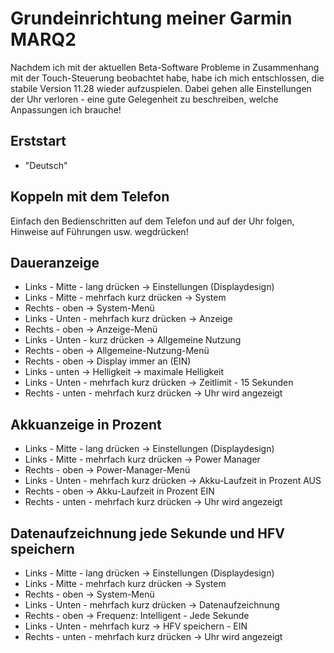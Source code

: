 Grundeinrichtung meiner Garmin MARQ2
====================================

Nachdem ich mit der aktuellen Beta-Software Probleme
in Zusammenhang mit der Touch-Steuerung beobachtet habe,
habe ich mich entschlossen, die stabile Version 11.28
wieder aufzuspielen. Dabei gehen alle Einstellungen
der Uhr verloren - eine gute Gelegenheit zu beschreiben,
welche Anpassungen ich brauche!

Erststart
---------

- "Deutsch"

Koppeln mit dem Telefon
-----------------------

Einfach den Bedienschritten auf dem Telefon und auf der Uhr folgen,
Hinweise auf Führungen usw. wegdrücken!

Daueranzeige
------------

- Links - Mitte - lang drücken -> Einstellungen (Displaydesign)
- Links - Mitte - mehrfach kurz drücken -> System
- Rechts - oben -> System-Menü
- Links - Unten - mehrfach kurz drücken -> Anzeige
- Rechts - oben -> Anzeige-Menü
- Links - Unten - kurz drücken -> Allgemeine Nutzung
- Rechts - oben -> Allgemeine-Nutzung-Menü
- Rechts - oben -> Display immer an (EIN)
- Links - unten -> Helligkeit -> maximale Helligkeit
- Links - Unten - mehrfach kurz drücken -> Zeitlimit - 15 Sekunden
- Rechts - unten - mehrfach kurz drücken -> Uhr wird angezeigt

Akkuanzeige in Prozent
----------------------

- Links - Mitte - lang drücken -> Einstellungen (Displaydesign)
- Links - Mitte - mehrfach kurz drücken -> Power Manager
- Rechts - oben -> Power-Manager-Menü
- Links - Unten - mehrfach kurz drücken -> Akku-Laufzeit in Prozent AUS
- Rechts - oben -> Akku-Laufzeit in Prozent EIN
- Rechts - unten - mehrfach kurz drücken -> Uhr wird angezeigt

Datenaufzeichnung jede Sekunde und HFV speichern
------------------------------------------------

- Links - Mitte - lang drücken -> Einstellungen (Displaydesign)
- Links - Mitte - mehrfach kurz drücken -> System
- Rechts - oben -> System-Menü
- Links - Unten - mehrfach kurz drücken -> Datenaufzeichnung
- Rechts - oben -> Frequenz: Intelligent - Jede Sekunde
- Links - Unten - mehrfach kurz -> HFV speichern - EIN
- Rechts - unten - mehrfach kurz drücken -> Uhr wird angezeigt

